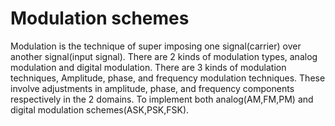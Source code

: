 # Modulation schemes
Modulation is the technique of super imposing one signal(carrier) over another signal(input signal). There are 2 kinds of modulation types, analog modulation and digital modulation.
There are 3 kinds of modulation techniques, Amplitude, phase, and frequency modulation techniques. These involve adjustments in amplitude, phase, and frequency components respectively in the 2 domains.
To implement both analog(AM,FM,PM) and digital modulation schemes(ASK,PSK,FSK).

